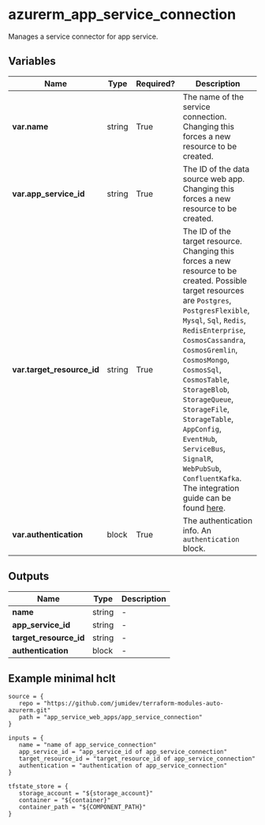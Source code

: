 # azurerm_app_service_connection

Manages a service connector for app service.

## Variables

| Name | Type | Required? |  Description |
| ---- | ---- | --------- |  ----------- |
| **var.name** | string | True | The name of the service connection. Changing this forces a new resource to be created. | 
| **var.app_service_id** | string | True | The ID of the data source web app. Changing this forces a new resource to be created. | 
| **var.target_resource_id** | string | True | The ID of the target resource. Changing this forces a new resource to be created. Possible target resources are `Postgres`, `PostgresFlexible`, `Mysql`, `Sql`, `Redis`, `RedisEnterprise`, `CosmosCassandra`, `CosmosGremlin`, `CosmosMongo`, `CosmosSql`, `CosmosTable`, `StorageBlob`, `StorageQueue`, `StorageFile`, `StorageTable`, `AppConfig`, `EventHub`, `ServiceBus`, `SignalR`, `WebPubSub`, `ConfluentKafka`. The integration guide can be found [here](https://learn.microsoft.com/en-us/azure/service-connector/how-to-integrate-postgres). | 
| **var.authentication** | block | True | The authentication info. An `authentication` block. | 



## Outputs

| Name | Type | Description |
| ---- | ---- | --------- | 
| **name** | string  | - | 
| **app_service_id** | string  | - | 
| **target_resource_id** | string  | - | 
| **authentication** | block  | - | 

## Example minimal hclt

```hcl
source = {
   repo = "https://github.com/jumidev/terraform-modules-auto-azurerm.git" 
   path = "app_service_web_apps/app_service_connection" 
}

inputs = {
   name = "name of app_service_connection" 
   app_service_id = "app_service_id of app_service_connection" 
   target_resource_id = "target_resource_id of app_service_connection" 
   authentication = "authentication of app_service_connection" 
}

tfstate_store = {
   storage_account = "${storage_account}" 
   container = "${container}" 
   container_path = "${COMPONENT_PATH}" 
}


```